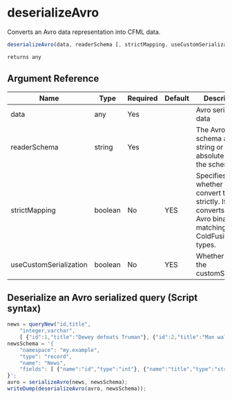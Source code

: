 # deserializeAvro

Converts an Avro data representation into CFML data.

```javascript
deserializeAvro(data, readerSchema [, strictMapping, useCustomSerialization])
```

```javascript
returns any
```

## Argument Reference

| Name | Type | Required | Default | Description |
| --- | --- | --- | --- | --- |
| data | any | Yes |  | Avro serialized data |
| readerSchema | string | Yes |  | The Avro schema as a string or the absolute path to the schema |
| strictMapping | boolean | No | YES | Specifies whether to convert the Avro strictly. If true, converts the Avro binary to matching ColdFusion data types. |
| useCustomSerialization | boolean | No | YES | Whether to use the customSerializer |

## Deserialize an Avro serialized query (Script syntax)

```javascript
news = queryNew("id,title",
    "integer,varchar",
    [ {"id":1,"title":"Dewey defeats Truman"}, {"id":2,"title":"Man walks on Moon"} ]);
newsSchema = '{  
    "namespace": "my.example",
    "type": "record",
    "name": "News",
    "fields": [ {"name":"id","type":"int"}, {"name":"title","type":"string"} ]
}';
avro = serializeAvro(news, newsSchema);
writeDump(deserializeAvro(avro, newsSchema));
```
